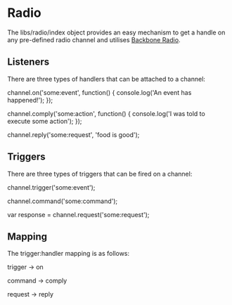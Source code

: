 Radio
=====

The libs/radio/index object provides an easy mechanism to get a handle on any pre-defined radio channel and utilises [Backbone Radio](https://github.com/marionettejs/backbone.radio).

Listeners
---------

There are three types of handlers that can be attached to a channel:

  channel.on('some:event', function() {
    console.log('An event has happened!');
  });

  channel.comply('some:action', function() {
    console.log('I was told to execute some action');
  });

  channel.reply('some:request', 'food is good');

Triggers
---------

There are three types of triggers that can be fired on a channel:

  channel.trigger('some:event');

  channel.command('some:command');

  var response = channel.request('some:request');

Mapping
-------

The trigger:handler mapping is as follows:

  trigger -> on

  command -> comply

  request -> reply 

